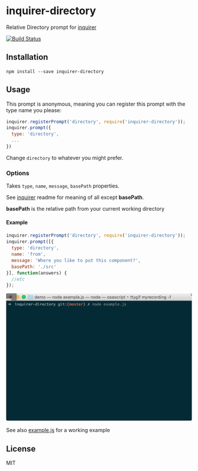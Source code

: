 # inquirer-directory

Relative Directory prompt for [inquirer](https://github.com/SBoudrias/Inquirer.js)

[![Build Status](https://travis-ci.org/nicksrandall/inquierer-directory.svg)](https://travis-ci.org/nicksrandall/inquierer-directory)

## Installation

```
npm install --save inquirer-directory
```

## Usage


This prompt is anonymous, meaning you can register this prompt with the type name you please:

```javascript
inquirer.registerPrompt('directory', require('inquirer-directory'));
inquirer.prompt({
  type: 'directory',
  ...
})
```

Change `directory` to whatever you might prefer.

### Options

Takes `type`, `name`, `message`, `basePath` properties.

See [inquirer](https://github.com/SBoudrias/Inquirer.js) readme for meaning of all except **basePath**.

**basePath** is the relative path from your current working directory

#### Example

```javascript
inquirer.registerPrompt('directory', require('inquirer-directory'));
inquirer.prompt([{
  type: 'directory',
  name: 'from',
  message: 'Where you like to put this component?',
  basePath: './src'
}], function(answers) {
  //etc
});
```

![Demo](/demo.gif?raw=true "Demo")

See also [example.js](https://github.com/nicksrandall/inquierer-directory/blob/master/example.js) for a working example

## License

MIT
